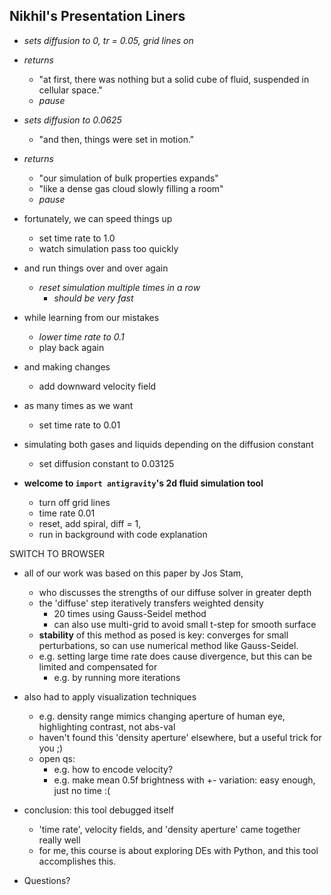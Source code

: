 ## Nikhil's Presentation Liners

- _sets diffusion to 0, tr = 0.05, grid lines on_
- _returns_
    - "at first, there was nothing but a solid cube of fluid, suspended in cellular space."
    - _pause_
- _sets diffusion to 0.0625_
    - "and then, things were set in motion."
- _returns_
    - "our simulation of bulk properties expands"
    - "like a dense gas cloud slowly filling a room"
    - _pause_
- fortunately, we can speed things up
    - set time rate to 1.0
    - watch simulation pass too quickly
- and run things over and over again
    - _reset simulation multiple times in a row_
      - _should be very fast_
- while learning from our mistakes
    - _lower time rate to 0.1_
    - play back again
- and making changes
    - add downward velocity field
- as many times as we want
    - set time rate to 0.01
- simulating both gases and liquids depending on the diffusion constant
    - set diffusion constant to 0.03125 

- **welcome to `import antigravity`'s 2d fluid simulation tool**
  - turn off grid lines
  - time rate 0.01
  - reset, add spiral, diff = 1, 
  - run in background with code explanation

SWITCH TO BROWSER

- all of our work was based on this paper by Jos Stam,
    - who discusses the strengths of our diffuse solver in greater depth
    - the 'diffuse' step iteratively transfers weighted density
        - 20 times using Gauss-Seidel method
        - can also use multi-grid to avoid small t-step for smooth surface
    - **stability** of this method as posed is key: converges for small perturbations, so can use
      numerical method like Gauss-Seidel.
    - e.g. setting large time rate does cause divergence, but this can be limited and compensated for
        - e.g. by running more iterations

- also had to apply visualization techniques
    - e.g. density range mimics changing aperture of human eye, highlighting contrast, not abs-val
    - haven't found this 'density aperture' elsewhere, but a useful trick for you ;)
    - open qs:
        - e.g. how to encode velocity?
        - e.g. make mean 0.5f brightness with +- variation: easy enough, just no time :(

- conclusion: this tool debugged itself
    - 'time rate', velocity fields, and 'density aperture' came together really well
    - for me, this course is about exploring DEs with Python, and this tool accomplishes this.

- Questions?
